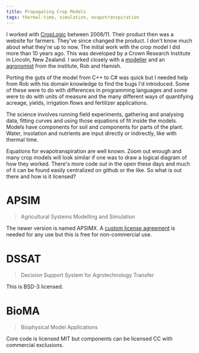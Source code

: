 ```yaml
---
title: Propagating Crop Models
tags: thermal-time, simulation, evapotranspiration
---
```

I worked with [CropLogic](/cv#croplogic) between 2008/11. Their product then
was a website for farmers. They've since changed the product. I don't know much
about what they're up to now. The initial work with the crop model I did more
than 10 years ago. This was developed by a Crown Research Institute in Lincoln,
New Zealand.  I worked closely with
a [modeller](https://www.researchgate.net/profile/Robert_Zyskowski) and an
[agronomist](https://www.researchgate.net/profile/Hamish_Brown) from the
institute, Rob and Hamish.

Porting the guts of the model from C++ to C# was quick but I needed help from
Rob with his domain knowledge to find the bugs I'd introduced.  Some of these
were to do with differences in programming languages and some were to do with
units of measure and the many different ways of quantifying acreage, yields,
irrigation flows and fertilizer applications.

The science involves running field experiments, gathering and analysing data,
fitting curves and using those equations of fit inside the models. Models have
components for soil and components for parts of the plant. Water, insolation
and nutrients are input directly or indirectly, like with thermal time.

Equations for evapotranspiration are well known. Zoom out enough and many crop
models will look similar if one was to draw a logical diagram of how they
worked.  There's more code out in the open these days and much of it can be
found easily centralized on github or the like.  So what is out there and how
is it licensed?

# APSIM

> Agricultural Systems Modelling and Simulation

The newer version is named APSIMX. A [custom license
agreement](https://github.com/APSIMInitiative/ApsimX/blob/master/LICENSE.md) is
needed for any use but this is free for non-commercial use.

# DSSAT

> Decision Support System for Agrotechnology Transfer

This is BSD-3 licensed.

# BioMA

> Biophysical Model Applications

Core code is licensed MIT but components can be licensed CC with commercial
exclusions.
